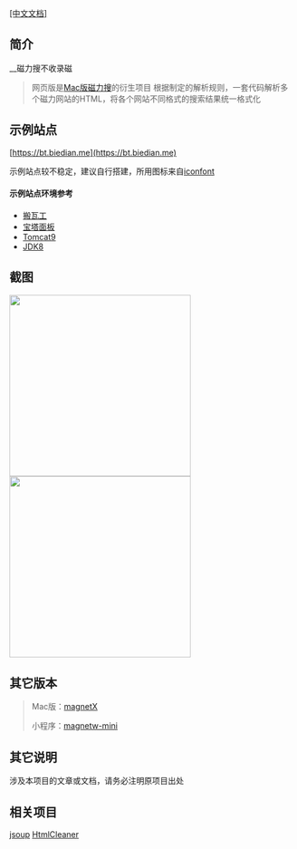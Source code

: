 [[中文文档]](https://github.com/dengyuhan/magnetW/wiki)

## 简介
__磁力搜不收录磁
>
>网页版是[Mac版磁力搜](https://github.com/youusername/magnetX)的衍生项目
>根据制定的解析规则，一套代码解析多个磁力网站的HTML，将各个网站不同格式的搜索结果统一格式化

## 示例站点
[https://bt.biedian.me](https://bt.biedian.me)

示例站点较不稳定，建议自行搭建，所用图标来自[iconfont](https://www.iconfont.cn)

#### 示例站点环境参考
* [搬瓦工](https://bwh88.net/aff.php?aff=48595)
* [宝塔面板](https://www.bt.cn/?invite_code=MV9va2p0bmQ=)
* [Tomcat9](https://tomcat.apache.org/download-90.cgi)
* [JDK8](https://www.oracle.com/technetwork/java/javase/downloads/jdk8-downloads-2133151.html)


## 截图
<img src="screenshots/5.gif" height="320"/><img src="screenshots/9.gif" height ="320"/>

## 其它版本
> Mac版：[magnetX](https://github.com/youusername/magnetX)
>
> 小程序：[magnetw-mini](https://github.com/dengyuhan/magnetw-mini)

## 其它说明
涉及本项目的文章或文档，请务必注明原项目出处

## 相关项目
[jsoup](https://github.com/jhy/jsoup)
[HtmlCleaner](https://mvnrepository.com/artifact/net.sourceforge.htmlcleaner/htmlcleaner)
